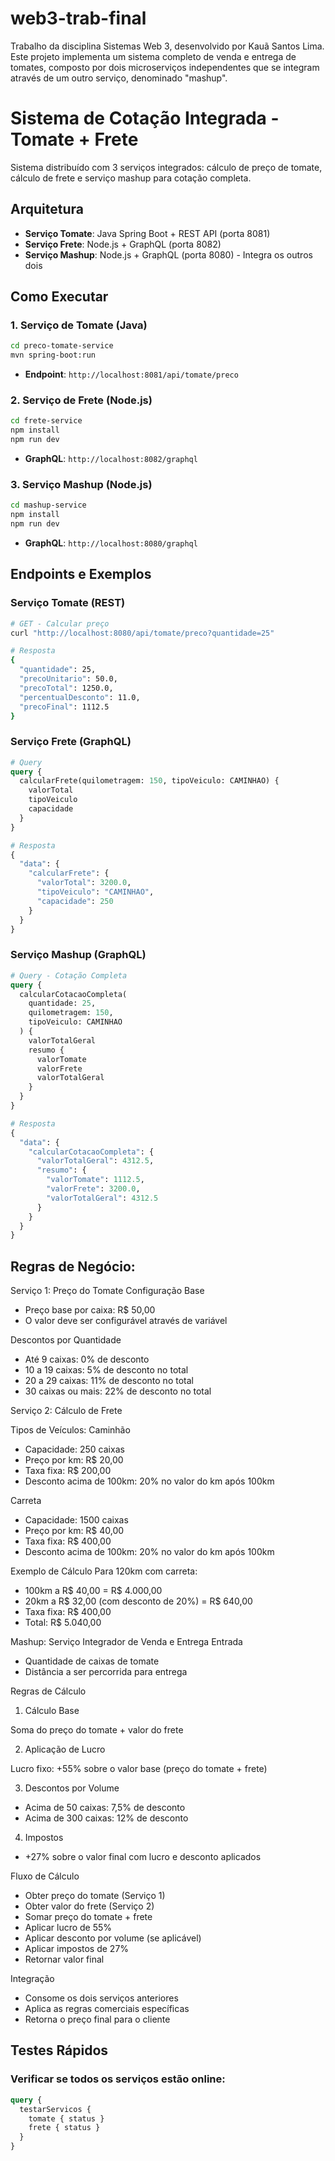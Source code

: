 # web3-trab-final
Trabalho da disciplina Sistemas Web 3, desenvolvido por Kauã Santos Lima.
Este projeto implementa um sistema completo de venda e entrega de tomates, composto por dois microserviços independentes que se integram através de um outro serviço, denominado "mashup".

# Sistema de Cotação Integrada - Tomate + Frete

Sistema distribuído com 3 serviços integrados: cálculo de preço de tomate, cálculo de frete e serviço mashup para cotação completa.

## Arquitetura

- **Serviço Tomate**: Java Spring Boot + REST API (porta 8081)
- **Serviço Frete**: Node.js + GraphQL (porta 8082)  
- **Serviço Mashup**: Node.js + GraphQL (porta 8080) - Integra os outros dois

## Como Executar

### 1. Serviço de Tomate (Java)
```bash
cd preco-tomate-service
mvn spring-boot:run
```
- **Endpoint**: `http://localhost:8081/api/tomate/preco`

### 2. Serviço de Frete (Node.js)
```bash
cd frete-service
npm install
npm run dev
```
- **GraphQL**: `http://localhost:8082/graphql`

### 3. Serviço Mashup (Node.js)
```bash
cd mashup-service
npm install
npm run dev
```
- **GraphQL**: `http://localhost:8080/graphql`

## Endpoints e Exemplos

### Serviço Tomate (REST)
```bash
# GET - Calcular preço
curl "http://localhost:8080/api/tomate/preco?quantidade=25"

# Resposta
{
  "quantidade": 25,
  "precoUnitario": 50.0,
  "precoTotal": 1250.0,
  "percentualDesconto": 11.0,
  "precoFinal": 1112.5
}
```

### Serviço Frete (GraphQL)
```graphql
# Query
query {
  calcularFrete(quilometragem: 150, tipoVeiculo: CAMINHAO) {
    valorTotal
    tipoVeiculo
    capacidade
  }
}

# Resposta
{
  "data": {
    "calcularFrete": {
      "valorTotal": 3200.0,
      "tipoVeiculo": "CAMINHAO",
      "capacidade": 250
    }
  }
}
```

### Serviço Mashup (GraphQL)
```graphql
# Query - Cotação Completa
query {
  calcularCotacaoCompleta(
    quantidade: 25, 
    quilometragem: 150, 
    tipoVeiculo: CAMINHAO
  ) {
    valorTotalGeral
    resumo {
      valorTomate
      valorFrete
      valorTotalGeral
    }
  }
}

# Resposta
{
  "data": {
    "calcularCotacaoCompleta": {
      "valorTotalGeral": 4312.5,
      "resumo": {
        "valorTomate": 1112.5,
        "valorFrete": 3200.0,
        "valorTotalGeral": 4312.5
      }
    }
  }
}
```

## Regras de Negócio:

Serviço 1: Preço do Tomate
Configuração Base

- Preço base por caixa: R$ 50,00
- O valor deve ser configurável através de variável

Descontos por Quantidade

- Até 9 caixas: 0% de desconto
- 10 a 19 caixas: 5% de desconto no total
- 20 a 29 caixas: 11% de desconto no total
- 30 caixas ou mais: 22% de desconto no total

Serviço 2: Cálculo de Frete

Tipos de Veículos:
Caminhão
- Capacidade: 250 caixas
- Preço por km: R$ 20,00
- Taxa fixa: R$ 200,00
- Desconto acima de 100km: 20% no valor do km após 100km

Carreta
- Capacidade: 1500 caixas
- Preço por km: R$ 40,00
- Taxa fixa: R$ 400,00
- Desconto acima de 100km: 20% no valor do km após 100km

Exemplo de Cálculo
Para 120km com carreta:

- 100km a R$ 40,00 = R$ 4.000,00
- 20km a R$ 32,00 (com desconto de 20%) = R$ 640,00
- Taxa fixa: R$ 400,00
- Total: R$ 5.040,00

Mashup: Serviço Integrador de Venda e Entrega
Entrada

- Quantidade de caixas de tomate
- Distância a ser percorrida para entrega

Regras de Cálculo
1. Cálculo Base

Soma do preço do tomate + valor do frete

2. Aplicação de Lucro

Lucro fixo: +55% sobre o valor base (preço do tomate + frete)

3. Descontos por Volume

- Acima de 50 caixas: 7,5% de desconto
- Acima de 300 caixas: 12% de desconto

4. Impostos

- +27% sobre o valor final com lucro e desconto aplicados

Fluxo de Cálculo

- Obter preço do tomate (Serviço 1)
- Obter valor do frete (Serviço 2)
- Somar preço do tomate + frete
- Aplicar lucro de 55%
- Aplicar desconto por volume (se aplicável)
- Aplicar impostos de 27%
- Retornar valor final

Integração

- Consome os dois serviços anteriores
- Aplica as regras comerciais específicas
- Retorna o preço final para o cliente

## Testes Rápidos

### Verificar se todos os serviços estão online:
```graphql
query {
  testarServicos {
    tomate { status }
    frete { status }
  }
}
```
